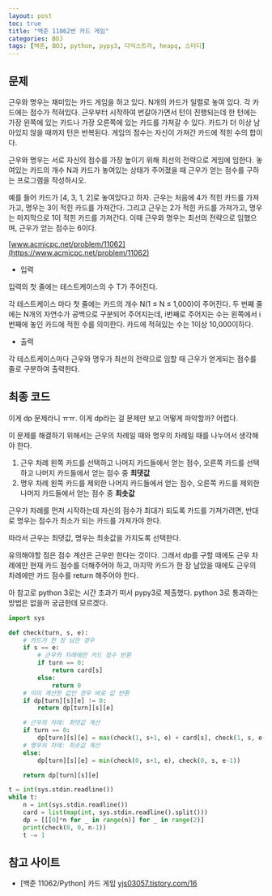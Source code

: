 ```yaml
---
layout: post
toc: true
title: "백준 11062번 카드 게임"
categories: BOJ
tags: [백준, BOJ, python, pypy3, 다익스트라, heapq, 스터디]
---
```


## 문제
근우와 명우는 재미있는 카드 게임을 하고 있다. N개의 카드가 일렬로 놓여 있다. 각 카드에는 점수가 적혀있다. 근우부터 시작하여 번갈아가면서 턴이 진행되는데 한 턴에는 가장 왼쪽에 있는 카드나 가장 오른쪽에 있는 카드를 가져갈 수 있다. 카드가 더 이상 남아있지 않을 때까지 턴은 반복된다. 게임의 점수는 자신이 가져간 카드에 적힌 수의 합이다.

근우와 명우는 서로 자신의 점수를 가장 높이기 위해 최선의 전략으로 게임에 임한다. 놓여있는 카드의 개수 N과 카드가 놓여있는 상태가 주어졌을 때 근우가 얻는 점수를 구하는 프로그램을 작성하시오.

예를 들어 카드가 [4, 3, 1, 2]로 놓여있다고 하자. 근우는 처음에 4가 적힌 카드를 가져가고, 명우는 3이 적힌 카드를 가져간다. 그리고 근우는 2가 적힌 카드를 가져가고, 명우는 마지막으로 1이 적힌 카드를 가져간다. 이때 근우와 명우는 최선의 전략으로 임했으며, 근우가 얻는 점수는 6이다.

[www.acmicpc.net/problem/11062](https://www.acmicpc.net/problem/11062)

* 입력

입력의 첫 줄에는 테스트케이스의 수 T가 주어진다.

각 테스트케이스 마다 첫 줄에는 카드의 개수 N(1 ≤ N ≤ 1,000)이 주어진다. 두 번째 줄에는 N개의 자연수가 공백으로 구분되어 주어지는데, i번째로 주어지는 수는 왼쪽에서 i번째에 놓인 카드에 적힌 수를 의미한다. 카드에 적혀있는 수는 1이상 10,000이하다.

* 출력

각 테스트케이스마다 근우와 명우가 최선의 전략으로 임할 때 근우가 얻게되는 점수를 줄로 구분하여 출력한다.


## 최종 코드

이게 dp 문제라니 ㅠㅠ. 이게 dp라는 걸 문제만 보고 어떻게 파악할까? 어렵다.

이 문제를 해결하기 위해서는 근우의 차례일 때와 명우의 차례일 때를 나누어서 생각해야 한다.

1. 근우 차례
왼쪽 카드를 선택하고 나머지 카드들에서 얻는 점수, 오른쪽 카드를 선택하고 나머지 카드들에서 얻는 점수 중 **최댓값**
2. 명우 차례
왼쪽 카드를 제외한 나머지 카드들에서 얻는 점수, 오른쪽 카드를 제외한 나머지 카드들에서 얻는 점수 중 **최솟값**

근우가 차례를 먼저 시작하는데 자신의 점수가 최대가 되도록 카드를 가져가려면, 반대로 명우는 점수가 최소가 되는 카드를 가져가야 한다.

따라서 근우는 최댓값, 명우는 최솟값을 가지도록 선택한다.

유의해야할 점은 점수 계산은 근우만 한다는 것이다. 그래서 dp를 구할 때에도 근우 차례에만 현재 카드 점수를 더해주어야 하고, 마지막 카드가 한 장 남았을 때에도 근우의 차례에만 카드 점수를 return 해주어야 한다.

아 참고로 python 3로는 시간 초과가 떠서 pypy3로 제출했다. python 3로 통과하는 방법은 없을까 궁금한데 모르겠다.

```python
import sys

def check(turn, s, e):
    # 카드가 한 장 남은 경우
    if s == e:
        # 근우의 차례에만 카드 점수 반환
        if turn == 0:
            return card[s]
        else:
            return 0
    # 이미 계산한 값인 경우 바로 값 반환
    if dp[turn][s][e] != 0:
        return dp[turn][s][e]

    # 근우의 차례: 최댓값 계산
    if turn == 0:
        dp[turn][s][e] = max(check(1, s+1, e) + card[s], check(1, s, e-1) + card[e])
    # 명우의 차례: 최솟값 계산
    else:
        dp[turn][s][e] = min(check(0, s+1, e), check(0, s, e-1))

    return dp[turn][s][e]

t = int(sys.stdin.readline())
while t:
    n = int(sys.stdin.readline())
    card = list(map(int, sys.stdin.readline().split()))
    dp = [[[0]*n for _ in range(n)] for _ in range(2)]
    print(check(0, 0, n-1))
    t -= 1
```

## 참고 사이트

- [백준 11062/Python] 카드 게임 [yjs03057.tistory.com/16](https://yjs03057.tistory.com/16)
